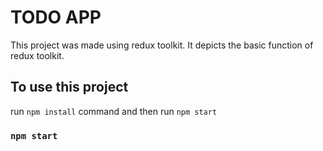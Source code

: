 # TODO APP 

This project was made using redux toolkit. It depicts the basic function of redux toolkit.

## To use this project 
run `npm install` command and then run `npm start`

### `npm start`
